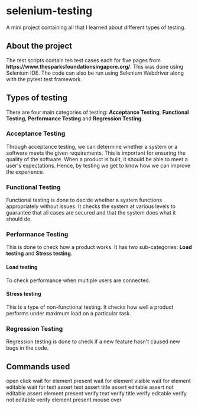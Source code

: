 # selenium-testing
A mini project containing all that I learned about different types of testing. 
<h2>About the project</h2>
<p>The test scripts contain ten test cases each for five pages from <b>https://www.thesparksfoundationsingapore.org/</b>. This was done using Selenium IDE. The code can also be run using Selenium Webdriver along with the pytest test framework.</p>

<h2>Types of testing</h2>
<p>There are four main categories of testing: <b>Acceptance Testing</b>, <b>Functional Testing</b>, <b>Performance Testing</b> and <b>Regression Testing</b>.</p>

<h3>Acceptance Testing</h3>
<p>Through acceptance testing, we can determine whether a system or a software meets the given requirements. This is important for ensuring the quality of the software. When a product is built, it should be able to meet a user's expectations. Hence, by testing we get to know how we can improve the experience.</p>
<h3>Functional Testing</h3>
<p>Functional testing is done to decide whether a system functions appropriately without issues. It checks the system at various levels to guarantee that all cases are secured and that the system does what it should do.</p>
<h3>Performance Testing</h3>
<p>This is done to check how a product works. It has two sub-categories: <b>Load testing</b> and <b>Stress testing</b>.</p>
    <h4>Load testing</h4>
    <p>To check performance when multiple users are connected.</p>
    <h4>Stress testing</h4>
    <p>This is a type of non-functional testing. It checks how well a product performs under maximum load on a particular task.</p>
<h3>Regression Testing</h3>
<p>Regression testing is done to check if a new feature hasn't caused new bugs in the code.</p>

<h2>Commands used</h2>
<p>
open
click
wait for element present
wait for element visible
wait for element editable
wait for text
assert text
assert title
assert editable
assert not editable
assert element present
verify text
verify title
verify editable
verify not editable
verify element present
mouse over
</p>
